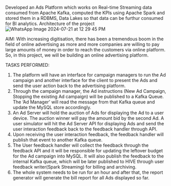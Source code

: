 Developed an Ads Platform which works on Real-time Streaming data consumed from Apache Kafka, computed the KPIs using Apache Spark and stored them in a RDBMS, Data Lakes so that data can be furthur consumed for BI analytics.
Architecture of the project
![WhatsApp Image 2024-07-21 at 12 29 45 PM](https://github.com/user-attachments/assets/75ad7b69-136f-4111-97c4-4aa00c9c8bcc)

AIM:
With increasing digitisation, there has been a tremendous boom in the field of online advertising as more and more companies are willing to pay large amounts of money in order to reach the customers via online platform. So, in this project, we will be building an online advertising platform.

TASKS PERFORMED:
1. The platform will have an interface for campaign managers to run the Ad campaign and another interface for the client to present the Ads and send the user action back to the advertising platform.
2. Through the campaign manager, the Ad instructions (New Ad Campaign, Stopping the existing Ad campaign) will be published to a Kafka Queue. The ‘Ad Manager’ will read the message from that Kafka queue and update     the MySQL store accordingly.
3. An Ad Server will hold the auction of Ads for displaying the Ad to a user device. The auction winner will pay the amount bid by the second Ad. A user simulator will hit the Ad Server API for displaying Ads and      send the user interaction feedback back to the feedback handler through API.
4. Upon receiving the user interaction feedback, the feedback handler will publish that event to another Kafka queue.
5. The User feedback handler will collect the feedback through the feedback API and it will be responsible for updating the leftover budget for the Ad campaign into MySQL. It will also publish the feedback to the      internal Kafka queue, which will be later published to HIVE through user feedback writer(Spark Streaming) for billing and archiving.
6. The whole system needs to be run for an hour and after that, the report generator will generate the bill report for all Ads displayed so far.
